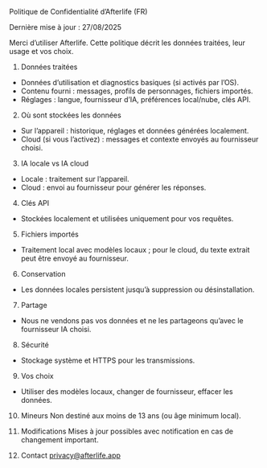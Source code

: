 Politique de Confidentialité d’Afterlife (FR)

Dernière mise à jour : 27/08/2025

Merci d’utiliser Afterlife. Cette politique décrit les données traitées, leur usage et vos choix.

1. Données traitées
- Données d’utilisation et diagnostics basiques (si activés par l’OS).
- Contenu fourni : messages, profils de personnages, fichiers importés.
- Réglages : langue, fournisseur d’IA, préférences local/nube, clés API.

2. Où sont stockées les données
- Sur l’appareil : historique, réglages et données générées localement.
- Cloud (si vous l’activez) : messages et contexte envoyés au fournisseur choisi.

3. IA locale vs IA cloud
- Locale : traitement sur l’appareil.
- Cloud : envoi au fournisseur pour générer les réponses.

4. Clés API
- Stockées localement et utilisées uniquement pour vos requêtes.

5. Fichiers importés
- Traitement local avec modèles locaux ; pour le cloud, du texte extrait peut être envoyé au fournisseur.

6. Conservation
- Les données locales persistent jusqu’à suppression ou désinstallation.

7. Partage
- Nous ne vendons pas vos données et ne les partageons qu’avec le fournisseur IA choisi.

8. Sécurité
- Stockage système et HTTPS pour les transmissions.

9. Vos choix
- Utiliser des modèles locaux, changer de fournisseur, effacer les données.

10. Mineurs
Non destiné aux moins de 13 ans (ou âge minimum local).

11. Modifications
Mises à jour possibles avec notification en cas de changement important.

12. Contact
privacy@afterlife.app


